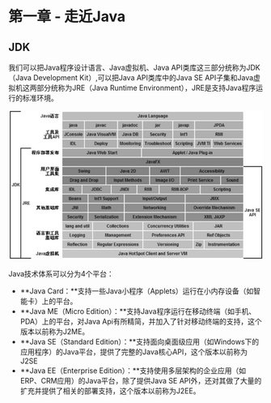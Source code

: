# 第一章 - 走近Java

## JDK

我们可以把Java程序设计语言、Java虚拟机、Java API类库这三部分统称为JDK（Java Development Kit）,可以把Java API类库中的Java SE API子集和Java虚拟机这两部分统称为JRE（Java Runtime Environment），JRE是支持Java程序运行的标准环境。

![Java&#x6280;&#x672F;&#x4F53;&#x7CFB;&#x6240;&#x5305;&#x542B;&#x7684;&#x5185;&#x5BB9;](../.gitbook/assets/wei-xin-tu-pian-20190625100918.png)

Java技术体系可以分为4个平台：

* **Java Card：**支持一些Java小程序（Applets）运行在小内存设备（如智能卡）上的平台。
* **Java ME（Micro Edition）：**支持Java程序运行在移动终端（如手机、PDA）上的平台，对Java Api有所精简，并加入了针对移动终端的支持，这个版本以前称为J2ME。
* **Java SE（Standard Edition）：**支持面向桌面级应用（如Windows下的应用程序）的Java平台，提供了完整的Java核心API，这个版本以前称为J2SE
* **Java EE（Enterprise Edition）：**支持使用多层架构的企业应用（如ERP、CRM应用）的Java平台，除了提供Java SE API外，还对其做了大量的扩充并提供了相关的部署支持，这个版本以前称为J2EE。



